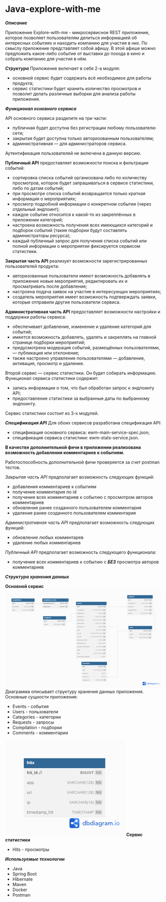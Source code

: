 # **Java-explore-with-me**

***Описание***

Приложение Explore-with-me - микросервисное REST приложение, которое позволяет пользователям делиться информацией об интересных событиях и находить компанию для участия в них.
По смыслу приложение представляет собой афишу. В этой афише можно предложить какое-либо событие от выставки до похода в кино и собрать компанию для участия в нём.

***Структура***
Приложение включает в себя 2-а модуля:
* основной сервис будет содержать всё необходимое для работы продукта;
* сервис статистики будет хранить количество просмотров и позволит делать различные выборки для анализа работы приложения.

***Функционал основного сервиса***

API основного сервиса разделите на три части:
* публичная будет доступна без регистрации любому пользователю сети;
* закрытая будет доступна только авторизованным пользователям;
* административная — для администраторов сервиса.

Аутентификация пользователей не включена в данную версию.

**Публичный API** предоставляет возможности поиска и фильтрации событий:
* сортировка списка событий организована либо по количеству просмотров, которое будет запрашиваться в сервисе статистики, либо по датам событий;
* при просмотре списка событий возвращается только краткая информация о мероприятиях;
* просмотр подробной информации о конкретном событии (через отдельный эндпоинт);
* каждое событие относится к какой-то из закреплённых в приложении категорий;
* настроена возможность получения всех имеющихся категорий и подборок событий (такие подборки будут составлять администраторы ресурса);
* каждый публичный запрос для получения списка событий или полной информации о мероприятии фиксируется сервисом статистики.

**Закрытая часть API** реализует возможности зарегистрированных пользователей продукта:
* авторизованные пользователи имеют возможность добавлять в приложение новые мероприятия, редактировать их и просматривать после добавления;
* настроена подача заявок на участие в интересующих мероприятиях;
* создатель мероприятия имеет возможность подтверждать заявки, которые отправили другие пользователи сервиса.

**Административная часть API** предоставляет возможности настройки и поддержки работы сервиса:
* обеспечивает добавление, изменение и удаление категорий для событий;
* имеется возможность добавлять, удалять и закреплять на главной странице подборки мероприятий;
* предусмотрена модерация событий, размещённых пользователями, — публикация или отклонение;
* также настроено управление пользователями — добавление, активация, просмотр и удаление.

Второй сервис — сервис статистики. Он будет собирать информацию. Функционал сервиса статистики содержит:
* запись информации о том, что был обработан запрос к эндпоинту API;
* предоставление статистики за выбранные даты по выбранному эндпоинту.

Сервис статистики состоит из 3-х модулей. 

***Спецификация API***
Для обоих сервисов разработана спецификация API:
* спецификация основного сервиса: ewm-main-service-spec.json;
* спецификация сервиса статистики: ewm-stats-service.json.

**В качестве дополнительной фичи в приложении реализована возможность добавления комментариев к событиям.**

Работоспособность дополнительной фичи проверяется за счет postman тестов. 

*Закрытая часть API* предполагает возможность следующих функций: 
* добавления комментариев к событиям
* получение комментария по id
* получение всех комментариев к событию с просмотром авторов комментариев 
* обновление ранее созданного пользователем комментария
* удаление ранее созданного пользователем комментария

*Административная часть API* предполагает возможность следующих функций:
* обновление любых комментарев
* удаление любых комментариев

*Публичный API* предполагает возможность следующего функционала:
* получение всех комментариев к событию с ***БЕЗ*** просмотра авторов комментариев


***Структура хранения данных***

**Основной сервис**
![er-diagram](er_diagram_explorer_with_me_main.png)
Диаграмма описывает структуру хранения данных приложения. Основные сущности приложения:
* Events - события
* Users - пользователи
* Categories - категории
* Requests - запросы
* Compilation - подборки
* Comments - комментарии

![er-diagram](er_diagram_explorer_with_me_stats.png)
**Сервис статистики**
* Hits - просмотры


***Используемые технологии***

* Java 
* Spring Boot 
* Hibernate 
* Maven
* Docker
* Postman
